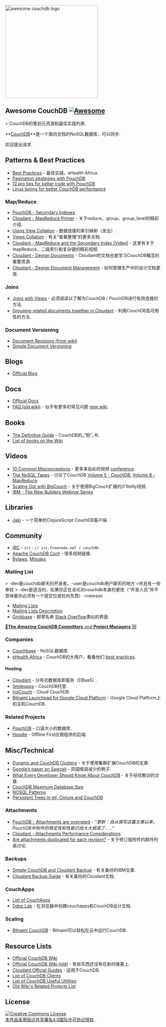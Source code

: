 <div class="github-widget" data-repo="quangv/awesome-couchdb"></div>
<script async src="https://pagead2.googlesyndication.com/pagead/js/adsbygoogle.js"></script><ins class="adsbygoogle" style="display:block" data-ad-client="ca-pub-6890694312814945" data-ad-slot="5473692530" data-ad-format="auto"  data-full-width-responsive="true"></ins><script>(adsbygoogle = window.adsbygoogle || []).push({});</script>
<p>
  <br>
  <img width="300" src="https://rawgit.com/quangv/awesome-couchdb/master/logo--couch.png" alt="awesome couchdb logo">
  <br>
</p>

## Awesome CouchDB [![Awesome](https://cdn.rawgit.com/sindresorhus/awesome/d7305f38d29fed78fa85652e3a63e154dd8e8829/media/badge.svg)](https://github.com/sindresorhus/awesome)

&gt; CouchDB的策划元资源和最佳实践列表.

**[CouchDB](http://couchdb.apache.org/)**是一个面向文档的NoSQL数据库，可以同步.

欢迎提出请求.



## Patterns & Best Practices

- [Best Practices](http://ehealthafrica.github.io/couchdb-best-practices/) - 最佳实践，eHealth Africa.
- [Pagination strategies with PouchDB ](https://pouchdb.com/2014/04/14/pagination-strategies-with-pouchdb.html)
- [12 pro tips for better code with PouchDB](https://pouchdb.com/2014/06/17/12-pro-tips-for-better-code-with-pouchdb.html)
- [Linux tuning for better CouchDB performance](https://github.com/assafmo/couchdb-linux-performance)


### Map/Reduce

- [PouchDB - Secondary Indexes](https://pouchdb.com/2014/05/01/secondary-indexes-have-landed-in-pouchdb.html)
- [Cloudant - MapReduce Primer](https://cloudant.com/blog/mapreduce-from-the-basics-to-the-actually-useful/#.WIDBfRsrKUl) - 关于reduce，group，group_level的精彩介绍.
- [Using View Collation](http://docs.couchdb.org/en/2.0.0/couchapp/views/joins.html#using-view-collation) - 数据连接的索引映射（发出）.
- [Views Collation](http://docs.couchdb.org/en/2.0.0/couchapp/views/collation.html) - 有关“查看整理”的更多文档.
- [Cloudant - MapReduce and the Secondary Index (Video)](https://developer.ibm.com/clouddataservices/docs/cloudant/get-started/mapreduce-and-the-secondary-index/) - 这里有关于mapReduce，二级索引和复杂键的精彩视频.
- [Cloudant - Design Documents](https://docs.cloudant.com/design_documents.html) -  Cloudant的文档也是学习CouchDB概念的重要资源.
- [Cloudant - Design Document Management](https://docs.cloudant.com/design_document_management.html) - 如何管理生产中的设计文档更改.


### Joins

- [Joins with Views](http://docs.couchdb.org/en/2.0.0/couchapp/views/joins.html#joins-with-views) - 必须阅读以了解为CouchDB / PouchDB进行有效连接的方法.
- [Grouping related documents together in Cloudant](https://docs.cloudant.com/transactions.html) - 利用CouchDB高可用性的方法.


### Document Versioning

- [Document Revisions (from wiki)](https://wiki.apache.org/couchdb/Document_revisions?action=show&redirect=DocumentRevisions)
- [Simple Document Versioning](http://web.archive.org/web/20100701165612/http://blog.couch.io/post/632718824/simple-document-versioning-with-couchdb)


## Blogs

- [Official Blog](https://blog.couchdb.org/)


## Docs

- [Official Docs](http://docs.couchdb.org/)
- [FAQ (old wiki)](https://wiki.apache.org/couchdb/Frequently_asked_questions) - 似乎有更多的常见问题 [new wiki](https://cwiki.apache.org/confluence/display/COUCHDB/Frequently+Asked+Questions).

## Books

- [The Definitive Guide](http://guide.couchdb.org/) -  CouchDB的_“狗”_书.
- [List of books on the Wiki](https://cwiki.apache.org/confluence/display/COUCHDB/Books)


## Videos

- [10 Common Misconceptions](https://www.youtube.com/watch?v=BKQ9kXKoHS810) - 更多来自此的视频 [conference](http://conf.couchdb.org/).
- [The NoSQL Tapes](http://nosqltapes.com) - 讨论了CouchDB [Volume 5 - CouchDB](http://nosqltapes.com/video/hoffman-and-kocoloski-on-cloudant-and-couchdb), [Volume 8 - MapReduce](http://nosqltapes.com/video/understanding-mapreduce-with-mike-miller).
- [Scaling Out with BigCouch](http://www.oreilly.com/pub/e/1760) - 关于使用BigCouch扩展的O&#39;Reilly视频.
- [IBM - The New Builders Webinar Series](https://event.on24.com/eventRegistration/EventLobbyServlet?target=reg20.jsp&partnerref=cdc&eventid=1240121&sessionid=1&key=9E23B44802902EAD0BB2603F0434742E&regTag=35370&sourcepage=register)

## Libraries

- [Jaki](https://github.com/pandeiro/jaki) - 一个简单的ClojureScript CouchDB客户端

## Community

- [IRC](http://webchat.freenode.net/?channels=couchdb) - `irc：// irc.freenode.net / couchdb`
- [Apache CouchDB Conf](http://conf.couchdb.org/) - 很多视频链接.
- [Bylaws](http://couchdb.apache.org/bylaws.html), [Minutes](https://whimsy.apache.org/board/minutes/CouchDB.html)


### Mailing List

&gt; -dev是couchdb聊天的开发者，-user是couchdb用户聊天的地方
&gt;并且有一些串扰
&gt; -dev是适当的，如果你正在谈论对couchdb本身的更改（“开发人员”并不意味着你必须有一个提交位或任何东西）-rnewson

- [Mailing Lists](https://mail-archives.apache.org/mod_mbox/#couchdb)
- [Mailing Lists Description](http://svn.apache.org/repos/asf/couchdb/site/htdocs/community/lists.html?p=900000)
- [Grokbase](http://grokbase.com/s/couchdb) - 邮寄名单 [Stack Overflow](http://stackoverflow.com/questions/tagged/couchdb)类似的界面.


[:star2:**The** ***Amazing*** **CouchDB Committers** *and* **Project Managers** :heart_eyes_cat:](http://people.apache.org/committers-by-project.html#couchdb) 


### Companies

- [Couchbase](https://www.couchbase.com/) -  NoSQL数据库.
- [eHealth Africa](https://github.com/eHealthAfrica) -  CouchDB的大用户，看看他们 [best practices](https://github.com/eHealthAfrica/couchdb-best-practices).


#### Hosting

- [Cloudant](https://cloudant.com/) - 分布式数据库即服务（DBaaS）.
- [Smileupps](https://www.smileupps.com/) -  CouchDB托管.
- [IrisCouch](http://www.iriscouch.com/) -  Cloud CouchDB.
- [Bitnami Launchpad for Google Cloud Platform](https://bitnami.com/stack/couchdb/cloud/google) -  Google Cloud Platform上的主机CouchDB.


### Related Projects

- [PouchDB](https://pouchdb.com/) - 口袋大小的数据库.
- [Hoodie](http://hood.ie/) -  Offline First应用程序的后端.


## Misc/Technical

- [Dynamo and CouchDB Clusters](https://web.archive.org/web/20160311144130/https://cloudant.com/blog/dynamo-and-couchdb-clusters/#.WIEp4xsrKUk) - 关于使用集群扩展CouchDB的文章.
- [Google’s paper on Sawzall](http://research.google.com/archive/sawzall.html) - 异国情调减少的例子.
- [What Every Developer Should Know About CouchDB](http://www.dimagi.com/blog/what-every-developer-should-know-about-couchdb/) - 关于经验教训的文章.
- [CouchDB Maximum Database Size](http://www.nosql.se/2011/09/couchdb-maximum-database-size/)
- [NOSQL Patterns](http://horicky.blogspot.com/2009/11/nosql-patterns.html)
- [Persistent Trees in git, Clojure and CouchDB](https://eclipsesource.com/blogs/2009/12/13/persistent-trees-in-git-clojure-and-couchdb-data-structure-convergence/)

### Attachments

- [PouchDB - Attachments are overrated](https://pouchdb.com/2014/06/17/12-pro-tips-for-better-code-with-pouchdb.html) -  _“更新：自从撰写这篇文章以来，PouchDB中附件的稳定性和性能已经大大提高了......”_
- [Cloudant - Attachments Performance Considerations](https://docs.cloudant.com/attachments.html#performance-considerations)
- [Are attachments duplicated for each revision?](http://grokbase.com/t/couchdb/user/14a1phbzrb/are-attachments-duplicated-for-each-revision-as-well) - 关于修订版附件的邮件列表讨论.


### Backups

- [Simple CouchDB and Cloudant Backup](https://developer.ibm.com/clouddataservices/2016/03/22/simple-couchdb-and-cloudant-backup/) - 有关备份的IBM文章.
- [Cloudant Backup Guide](https://docs.cloudant.com/backup-guide.html) - 有关备份的Cloudant文档.


### CouchApps

- [List of CouchApps](https://couchapp.readthedocs.io/en/latest/user/list-of-couchapps.html)
- [Ddoc Lab](http://ddoc.me/) - 在浏览器中创建couchapps和CouchDB设计文档.


### Scaling

- [Bitnami CouchDB](https://bitnami.com/stack/couchdb) -  Bitnami可以轻松在云中运行CouchDB.


## Resource Lists

- [Official CouchDB Wiki](https://cwiki.apache.org/confluence/display/COUCHDB/Apache+CouchDB+Wiki)
- [Official CouchDB Wiki (old)](https://wiki.apache.org/couchdb/) - 有些东西还没有在新的维基上.
- [Cloudant Official Guides](https://docs.cloudant.com/guides.html) - 适用于CouchDB.
- [List of CouchDB Clients](https://cwiki.apache.org/confluence/display/COUCHDB/CouchDB+clients)
- [List of CouchDB Useful Utilities](https://cwiki.apache.org/confluence/display/COUCHDB/Useful+utilities)
- [Old Wiki's Related Projects List](https://wiki.apache.org/couchdb/Related_Projects)

## License
<a rel="license" href="http://creativecommons.org/licenses/by/4.0/"><img alt="Creative Commons License" style="border-width:0" src="https://mirrors.creativecommons.org/presskit/buttons/88x31/svg/by.svg" /><br />本作品采用<a rel="license" href="http://creativecommons.org/licenses/by/4.0/">知识共享署名4.0国际许可协议授权</a> .

